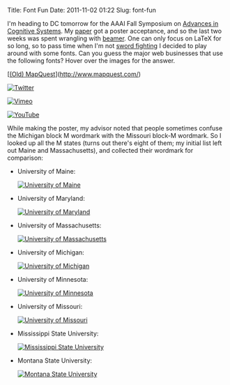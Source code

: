 Title: Font Fun
Date: 2011-11-02 01:22
Slug: font-fun

I'm heading to DC tomorrow for the AAAI Fall Symposium on [Advances in Cognitive Systems](http://www.cogsys.org/acs/2011/home/). My [paper](http://www.eecs.umich.edu/%7Esoar/sitemaker/docs/pubs/aaai2011fss_intentions.pdf) got a poster acceptance, and so the last two weeks was spent wrangling with [beamer](http://en.wikipedia.org/wiki/Beamer_%28LaTeX%29). One can only focus on LaTeX for so long, so to pass time when I'm not [sword fighting](http://xkcd.com/303/) I decided to play around with some fonts. Can you guess the major web businesses that use the following fonts? Hover over the images for the answer.

[[(Old) MapQuest](http://justinnhli.files.wordpress.com/2011/11/6159a-mapquest.jpg)](http://www.mapquest.com/)

[![Twitter](http://justinnhli.files.wordpress.com/2011/11/3bb28-twitter.jpg)](http://www.twitter.com/)


[![Vimeo](http://justinnhli.files.wordpress.com/2011/11/d1588-vimeo.jpg)](http://www.vimeo.com/)


[![YouTube](http://justinnhli.files.wordpress.com/2011/11/f50a4-youtube.jpg)](http://www.youtube.com/)

While making the poster, my advisor noted that people sometimes confuse the Michigan block M wordmark with the Missouri block-M wordmark. So I looked up all the M states (turns out there's eight of them; my initial list left out Maine and Massachusetts), and collected their wordmark for comparison:

* University of Maine:

    [![University of Maine](http://www.trademarks.umd.edu/marks/gr/primaryath.gif)](http://www.umaine.edu/)

* University of Maryland:

    [![University of Maryland](http://umaine.edu/relations/files/2009/06/m-logo-color.gif)](http://www.umd.edu/)

* University of Massachusetts:

    [![University of Massachusetts](http://www.umass.edu/universityrelations/sites/universityrelations/files/UMA_UM.jpg)](http://www.umass.edu/)

* University of Michigan:

    [![University of Michigan](http://www.logos.umich.edu/images/blockM_web.gif)](http://www.umich.edu/)

* University of Minnesota:

    [![University of Minnesota](http://www1.umn.edu/brand/assets/examples/logos/M-static.gif)](http://www.umn.edu/)

* University of Missouri:

    [![University of Missouri](http://webcom.missouri.edu/ilibrary/logos/stackedlogo-bg-large.gif)](http://www.missouri.edu/)

* Mississippi State University:

    [![Mississippi State University](http://www.msstate.edu/web/visualid/Web/2008_MSU_logo_web_horiz_mont.png)](http://www.msstate.edu/)

* Montana State University:

    [![Montana State University](http://www.montana.edu/cpa/graphics/logos/verticals/msuvert.png)](http://www.montana.edu/)
